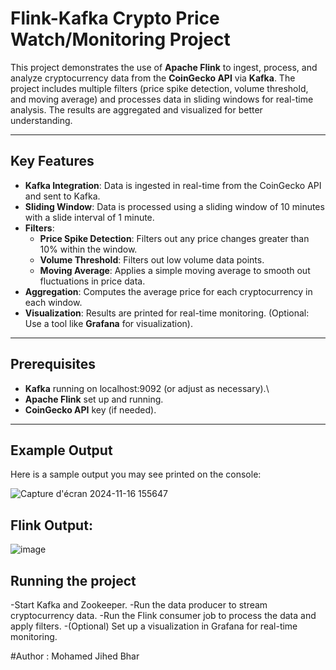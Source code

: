 # Flink-Kafka Crypto Price Watch/Monitoring Project

This project demonstrates the use of **Apache Flink** to ingest, process, and analyze cryptocurrency data from the **CoinGecko API** via **Kafka**. The project includes multiple filters (price spike detection, volume threshold, and moving average) and processes data in sliding windows for real-time analysis. The results are aggregated and visualized for better understanding.

---

## Key Features

- **Kafka Integration**: Data is ingested in real-time from the CoinGecko API and sent to Kafka.
- **Sliding Window**: Data is processed using a sliding window of 10 minutes with a slide interval of 1 minute.
- **Filters**:
  - **Price Spike Detection**: Filters out any price changes greater than 10% within the window.
  - **Volume Threshold**: Filters out low volume data points.
  - **Moving Average**: Applies a simple moving average to smooth out fluctuations in price data.
- **Aggregation**: Computes the average price for each cryptocurrency in each window.
- **Visualization**: Results are printed for real-time monitoring. (Optional: Use a tool like **Grafana** for visualization).

---

## Prerequisites

- **Kafka** running on localhost:9092 (or adjust as necessary).\\
- **Apache Flink** set up and running.
- **CoinGecko API** key (if needed).

---

## Example Output

Here is a sample output you may see printed on the console:

![Capture d'écran 2024-11-16 155647](https://github.com/user-attachments/assets/c2cb29ad-0330-48e3-9d83-8dd9184847c7)

## Flink Output:

![image](https://github.com/user-attachments/assets/238a9e9f-58b4-4f32-ae12-709150fa94d1)

## Running the project 

-Start Kafka and Zookeeper.
-Run the data producer to stream cryptocurrency data.
-Run the Flink consumer job to process the data and apply filters.
-(Optional) Set up a visualization in Grafana for real-time monitoring.

#Author : Mohamed Jihed Bhar
